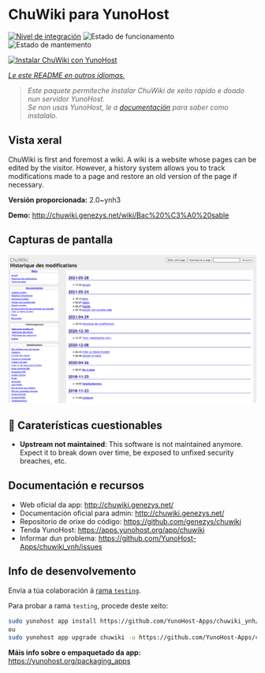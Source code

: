 <!--
NOTA: Este README foi creado automáticamente por <https://github.com/YunoHost/apps/tree/master/tools/readme_generator>
NON debe editarse manualmente.
-->

# ChuWiki para YunoHost

[![Nivel de integración](https://dash.yunohost.org/integration/chuwiki.svg)](https://dash.yunohost.org/appci/app/chuwiki) ![Estado de funcionamento](https://ci-apps.yunohost.org/ci/badges/chuwiki.status.svg) ![Estado de mantemento](https://ci-apps.yunohost.org/ci/badges/chuwiki.maintain.svg)

[![Instalar ChuWiki con YunoHost](https://install-app.yunohost.org/install-with-yunohost.svg)](https://install-app.yunohost.org/?app=chuwiki)

*[Le este README en outros idiomas.](./ALL_README.md)*

> *Este paquete permíteche instalar ChuWiki de xeito rápido e doado nun servidor YunoHost.*  
> *Se non usas YunoHost, le a [documentación](https://yunohost.org/install) para saber como instalalo.*

## Vista xeral

ChuWiki is first and foremost a wiki. A wiki is a website whose pages can be edited by the visitor. However, a history system allows you to track modifications made to a page and restore an old version of the page if necessary.

**Versión proporcionada:** 2.0~ynh3

**Demo:** <http://chuwiki.genezys.net/wiki/Bac%20%C3%A0%20sable>

## Capturas de pantalla

![Captura de pantalla de ChuWiki](./doc/screenshots/screenshot.png)

## :red_circle: Caraterísticas cuestionables

- **Upstream not maintained**: This software is not maintained anymore. Expect it to break down over time, be exposed to unfixed security breaches, etc.

## Documentación e recursos

- Web oficial da app: <http://chuwiki.genezys.net/>
- Documentación oficial para admin: <http://chuwiki.genezys.net/>
- Repositorio de orixe do código: <https://github.com/genezys/chuwiki>
- Tenda YunoHost: <https://apps.yunohost.org/app/chuwiki>
- Informar dun problema: <https://github.com/YunoHost-Apps/chuwiki_ynh/issues>

## Info de desenvolvemento

Envía a túa colaboración á [rama `testing`](https://github.com/YunoHost-Apps/chuwiki_ynh/tree/testing).

Para probar a rama `testing`, procede deste xeito:

```bash
sudo yunohost app install https://github.com/YunoHost-Apps/chuwiki_ynh/tree/testing --debug
ou
sudo yunohost app upgrade chuwiki -u https://github.com/YunoHost-Apps/chuwiki_ynh/tree/testing --debug
```

**Máis info sobre o empaquetado da app:** <https://yunohost.org/packaging_apps>
